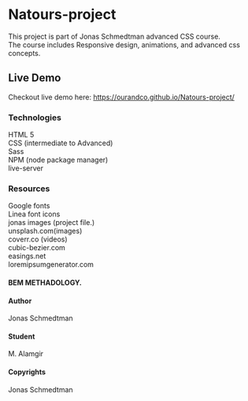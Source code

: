 # Natours-project
This project is part of Jonas Schmedtman advanced CSS course.<br/>
The course includes Responsive design, animations, and advanced css concepts. <br/>

## Live Demo
Checkout live demo here: https://ourandco.github.io/Natours-project/
### Technologies
HTML 5<br/>
CSS (intermediate to Advanced)<br/>
Sass<br/>
NPM (node package manager)<br/>
live-server<br/>
### Resources
Google fonts<br/>
Linea font icons<br />
jonas images (project file.)<br/>
unsplash.com(images)<br/>
coverr.co (videos)<br />
cubic-bezier.com<br />
easings.net<br />
loremipsumgenerator.com<br />

#### BEM METHADOLOGY.
#### Author
Jonas Schmedtman
#### Student
M. Alamgir

#### Copyrights
Jonas Schmedtman
